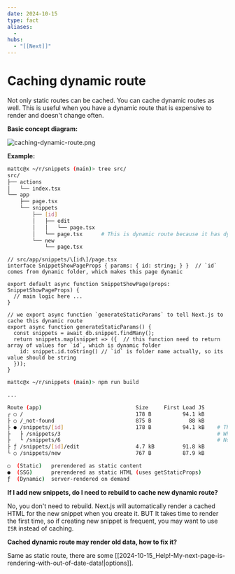 ```yaml
---
date: 2024-10-15
type: fact
aliases:
  -
hubs:
  - "[[Next]]"
---
```


# Caching dynamic route

Not only static routes can be cached. You can cache dynamic routes as well. This is useful when you have a dynamic route that is expensive to render and doesn't change often.

**Basic concept diagram:**

![caching-dynamic-route.png](../assets/imgs/caching-dynamic-route.png)


**Example:**

```bash
mattc@x ~/r/snippets (main)> tree src/
src/
├── actions
│   └── index.tsx
└── app
    ├── page.tsx
    └── snippets
        ├── [id]
        │   ├── edit
        │   │   └── page.tsx
        │   └── page.tsx      # This is dynamic route because it has dynamic folder [id] as props, how to cache this?
        └── new
            └── page.tsx

```

```tsx
// src/app/snippets/\[id\]/page.tsx
interface SnippetShowPageProps { params: { id: string; } }  // `id` comes from dynamic folder, which makes this page dynamic

export default async function SnippetShowPage(props: SnippetShowPageProps) {
  // main logic here ...
}

// we export async function `generateStaticParams` to tell Next.js to cache this dynamic route
export async function generateStaticParams() {
  const snippets = await db.snippet.findMany();
  return snippets.map(snippet => ({  // this function need to return array of values for `id`, which is dynamic folder
    id: snippet.id.toString() // `id` is folder name actually, so its value should be string
  }));
}

```

```bash
mattc@x ~/r/snippets (main)> npm run build

...

Route (app)                              Size     First Load JS
┌ ○ /                                    178 B          94.1 kB
├ ○ /_not-found                          875 B            88 kB
├ ● /snippets/[id]                       178 B          94.1 kB    # This dynamic route is cached
├   ├ /snippets/3                                                  # When user request, it will be served from cached HTML
├   └ /snippets/6                                                  # Now this route is cached, so it may render old data, you may need to fix it as well.
├ ƒ /snippets/[id]/edit                  4.7 kB         91.8 kB
└ ○ /snippets/new                        767 B          87.9 kB

○  (Static)   prerendered as static content
●  (SSG)      prerendered as static HTML (uses getStaticProps)
ƒ  (Dynamic)  server-rendered on demand

```


**If I add new snippets, do I need to rebuild to cache new dynamic route?**

No, you don't need to rebuild. Next.js will automatically render a cached HTML for the new snippet when you create it. BUT It takes time to render the first time, so if creating new snippet is frequent, you may want to use `ISR` instead of caching.

**Cached dynamic route may render old data, how to fix it?**

Same as static route, there are some [[2024-10-15_Help!-My-next-page-is-rendering-with-out-of-date-data!|options]].

